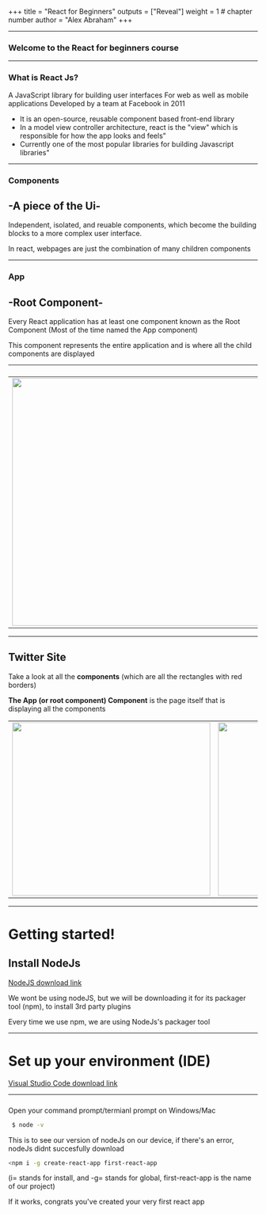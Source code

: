 
+++
title = "React for Beginners"
outputs = ["Reveal"]
weight = 1 # chapter number
author = "Alex Abraham"
+++

---
### Welcome to the React for beginners course
---
### What is React Js?

 A JavaScript library for building user interfaces
  For web as well as mobile applications
 Developed by a team at Facebook in 2011
 <ul>
<li>It is an open-source, reusable component based front-end library</li>
<li>In a model view controller architecture, react is the "view" which is responsible for how 
  the app looks and feels"</li>
<li>Currently one of the most popular libraries for building Javascript libraries"</li>
</ul>

  
---
  


### Components
<h2>-A piece of the Ui-</h2>
<p>Independent, isolated, and reuable components, which become the building blocks to 
a more complex user interface.</p>
<p>In react, webpages are just the combination of many children components</p>

---
### App
<h2>-Root Component-</h2>
<p>Every React application has at least one component known as the Root Component (Most of the time named the App component)</p>
<p>This component represents the entire application and is where all the child components are displayed</p>

---

###
<table>
  <tr>
    <td>
 <img src="/softdev2-resources/images/react/React-Components-Example-1024x556.jpg" width="500" height="500"/>
      </td>
    <td style ="vertical-align: middle;">
 <p>Here we see several components</p>
 <ul>
  <li>NavBar</li>
  <li>Feed</li>
  <li>Who to Follow</li>
  <li>Profile dashboard</li>
  <li>Trends</li>
</ul>
      </td>
    </tr>
  </table>
 
 ---
 ###
 <h2>Twitter Site</h2>
 <p>Take a look at all the <strong>components</strong> (which are all the rectangles with red borders)</p>
 <p><strong>The App (or root component) Component</strong> is the page itself that is displaying all the components</p>

<table>
  <tr>
    <td>
 <img src="/softdev2-resources/images/react/twitterpage.jpg" width="400" height="350"/>
      </td>
    <td>
 <img src="/softdev2-resources/images/react/twitter-components.png" width="400" height="350"/>
      </td>
</tr>
</table>

---

### 
<h1>Getting started!</h1>
<h2>Install NodeJs</h2>
<a href="https://nodejs.org/en/" target="_blank">NodeJS download link</a>
<p>We wont be using nodeJS, but we will be downloading it for its packager tool (npm), to install 3rd party plugins</p>
<p> Every time we use npm, we are using NodeJs's packager tool</p>

---
###
<h1>Set up your environment (IDE)</h1>
<a href="https://code.visualstudio.com/download" target="_blank">Visual Studio Code download link</a>



---
###
<p>Open your command prompt/termianl prompt on Windows/Mac</p>

```bash
 $ node -v
```
<p>This is to see our version of nodeJs on our device, if there's an error, nodeJs didnt succesfully download</p>

```bash
<npm i -g create-react-app first-react-app
```

(i= stands for install, and -g= stands for global, first-react-app is the name of our project)</p>
<p>If it works, congrats you've created your very first react app</p>


 
